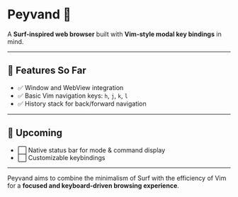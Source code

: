 # Peyvand 🌿
A **Surf-inspired web browser** built with **Vim-style modal key bindings** in mind.

---

## 🚀 Features So Far

- ✅ Window and WebView integration
- ✅ Basic Vim navigation keys: `h`, `j`, `k`, `l`
- ✅ History stack for back/forward navigation

---

## 🎯 Upcoming

- ⬜ Native status bar for mode & command display
- ⬜ Customizable keybindings

---

Peyvand aims to combine the minimalism of Surf with the efficiency of Vim for a **focused and keyboard-driven browsing experience**.
